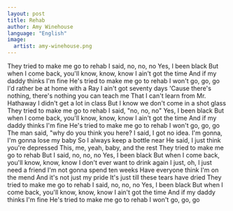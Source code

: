 ```yaml
---
layout: post
title: Rehab
author: Amy Winehouse
language: "English"
image:
  artist: amy-winehouse.png
---
```

They tried to make me go to rehab
I said, no, no, no
Yes, I been black
But when I come back, you'll know, know, know
I ain't got the time
And if my daddy thinks I'm fine
He's tried to make me go to rehab
I won't go, go, go
I'd rather be at home with a Ray
I ain't got seventy days
'Cause there's nothing, there's nothing you can teach me
That I can't learn from Mr. Hathaway
I didn't get a lot in class
But I know we don't come in a shot glass
They tried to make me go to rehab
I said, "no, no, no"
Yes, I been black
But when I come back, you'll know, know, know
I ain't got the time
And if my daddy thinks I'm fine
He's tried to make me go to rehab
I won't go, go, go
The man said, "why do you think you here?
I said, I got no idea.
I'm gonna, I'm gonna lose my baby
So I always keep a bottle near
He said, I just think you're depressed
This, me, yeah, baby, and the rest
They tried to make me go to rehab
But I said, no, no, no
Yes, I been black
But when I come back, you'll know, know, know
I don't ever want to drink again
I just, oh, I just need a friend
I'm not gonna spend ten weeks
Have everyone think I'm on the mend
And it's not just my pride
It's just till these tears have dried
They tried to make me go to rehab
I said, no, no, no
Yes, I been black
But when I come back, you'll know, know, know
I ain't got the time
And if my daddy thinks I'm fine
He's tried to make me go to rehab
I won't go, go, go
